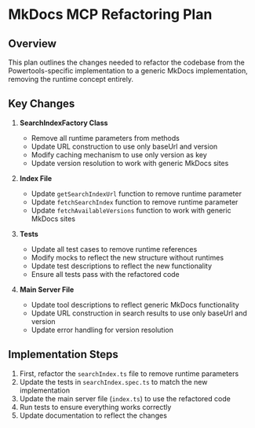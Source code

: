 # MkDocs MCP Refactoring Plan

## Overview
This plan outlines the changes needed to refactor the codebase from the Powertools-specific implementation to a generic MkDocs implementation, removing the runtime concept entirely.

## Key Changes

1. **SearchIndexFactory Class**
   - Remove all runtime parameters from methods
   - Update URL construction to use only baseUrl and version
   - Modify caching mechanism to use only version as key
   - Update version resolution to work with generic MkDocs sites

2. **Index File**
   - Update `getSearchIndexUrl` function to remove runtime parameter
   - Update `fetchSearchIndex` function to remove runtime parameter
   - Update `fetchAvailableVersions` function to work with generic MkDocs sites

3. **Tests**
   - Update all test cases to remove runtime references
   - Modify mocks to reflect the new structure without runtimes
   - Update test descriptions to reflect the new functionality
   - Ensure all tests pass with the refactored code

4. **Main Server File**
   - Update tool descriptions to reflect generic MkDocs functionality
   - Update URL construction in search results to use only baseUrl and version
   - Update error handling for version resolution

## Implementation Steps

1. First, refactor the `searchIndex.ts` file to remove runtime parameters
2. Update the tests in `searchIndex.spec.ts` to match the new implementation
3. Update the main server file (`index.ts`) to use the refactored code
4. Run tests to ensure everything works correctly
5. Update documentation to reflect the changes

